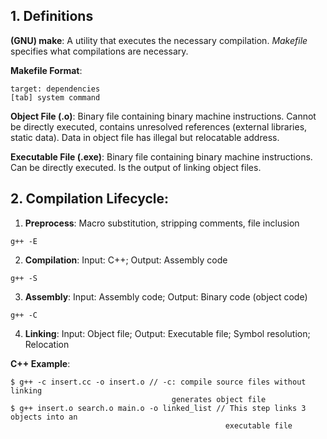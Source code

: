 ## 1. Definitions
**(GNU) make**: A utility that executes the necessary compilation. *Makefile* specifies what compilations are necessary.

**Makefile Format**: 
```
target: dependencies
[tab] system command
```

**Object File (.o)**: Binary file containing binary machine instructions. Cannot be directly executed, contains unresolved references (external libraries, static data). Data in object file has illegal but relocatable address.

**Executable File (.exe)**: Binary file containing binary machine instructions. Can be directly executed. Is the output of linking object files.

## 2. Compilation Lifecycle:
1. **Preprocess**: Macro substitution, stripping comments, file inclusion
```
g++ -E
```

2. **Compilation**: Input: C++; Output: Assembly code
```
g++ -S
```

3. **Assembly**: Input: Assembly code; Output: Binary code (object code)
```
g++ -C
```

4. **Linking**: Input: Object file; Output: Executable file; Symbol resolution; Relocation

**C++ Example**:
```
$ g++ -c insert.cc -o insert.o // -c: compile source files without linking
									generates object file
$ g++ insert.o search.o main.o -o linked_list // This step links 3 objects into an 
												executable file
```